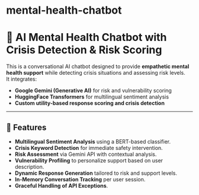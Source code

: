 # mental-health-chatbot
# 🤖 AI Mental Health Chatbot with Crisis Detection & Risk Scoring

This is a conversational AI chatbot designed to provide **empathetic mental health support** while detecting crisis situations and assessing risk levels.  
It integrates:
- **Google Gemini (Generative AI)** for risk and vulnerability scoring
- **HuggingFace Transformers** for multilingual sentiment analysis
- **Custom utility-based response scoring and crisis detection**

---

## 📑 Features

- **Multilingual Sentiment Analysis** using a BERT-based classifier.
- **Crisis Keyword Detection** for immediate safety intervention.
- **Risk Assessment** via Gemini API with contextual analysis.
- **Vulnerability Profiling** to personalize support based on user description.
- **Dynamic Response Generation** tailored to risk and support levels.
- **In-Memory Conversation Tracking** per user session.
- **Graceful Handling of API Exceptions**.
